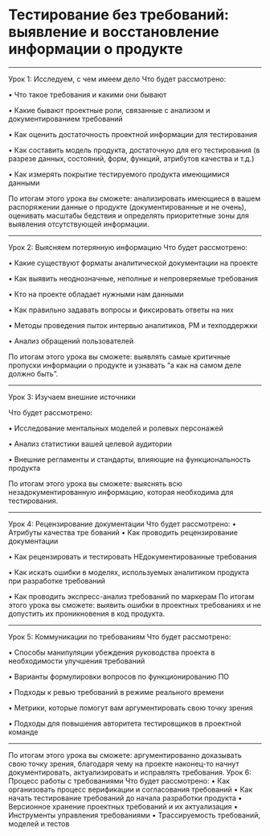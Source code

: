 # Тестирование без требований: выявление и восстановление информации о продукте #

----------


Урок 1: Исследуем, с чем имеем дело
Что будет рассмотрено:

•	Что такое требования и какими они бывают

•	Какие бывают проектные роли, связанные с анализом и документированием требований

•	Как оценить достаточность проектной информации для тестирования

•	Как составить модель продукта, достаточную для его тестирования (в разрезе данных, состояний, форм, функций, атрибутов качества и т.д.)

•	Как измерять покрытие тестируемого продукта имеющимися данными

По итогам этого урока вы сможете: анализировать имеющиеся в вашем распоряжении данные о продукте (документированные и не очень), оценивать масштабы бедствия и определять приоритетные зоны для выявления отсутствующей информации.

----------

Урок 2: Выясняем потерянную информацию
Что будет рассмотрено:

•	Какие существуют форматы аналитической документации на проекте

•	Как выявить неоднозначные, неполные и непроверяемые требования


•	Кто на проекте обладает нужными нам данными

•	Как правильно задавать вопросы и фиксировать ответы на них

•	Методы проведения
 пыток интервью аналитиков, РМ и техподдержки

•	Анализ обращений пользователей

По итогам этого урока вы сможете: выявлять самые критичные пропуски информации о продукте и узнавать “а как на самом деле должно быть”.

----------

Урок 3: Изучаем внешние источники

Что будет рассмотрено:

•	Исследование ментальных моделей и ролевых персонажей

•	Анализ статистики вашей целевой аудитории

•	Внешние регламенты и стандарты, влияющие на функциональность продукта

По итогам этого урока вы сможете: выяснять всю незадокументированную информацию, которая необходима для тестирования.

----------

Урок 4: Рецензирование документации
Что будет рассмотрено:
•	Атрибуты качества тре
бований
•	Как проводить рецензирование документации

•	Как рецензировать и тестировать НЕдокументированные требования

•	Как искать ошибки в моделях, используемых аналитиком продукта при разработке требований

•	Как проводить экспресс-анализ требований по маркерам
По итогам этого урока вы сможете: выявить ошибки в проектных требованиях и не допустить их проникновения в код продукта.

----------

Урок 5: Коммуникации по требованиям
Что будет рассмотрено:

•	Способы манипуляции убеждения руководства проекта в необходимости улучшения требований

•	Варианты формулировки вопросов по функционированию ПО

•	Подходы к ревью требований в режиме реального времени

•	Метрики, которые помогут вам аргументировать свою точку зрения

•	Подходы для повышения авторитета тестировщиков в проектной команде

----------

По итогам этого урока вы сможете: аргументированно доказывать свою точку зрения, благодаря чему на проекте наконец-то начнут документировать, актуализировать и исправлять требования.
Урок 6: Процесс работы с требованиями
Что будет рассмотрено:
•	Как организовать процесс верификации и согласования требований
•	Как начать тестирование требований до начала разработки продукта
•	Версионное хранение проектных требований и их актуализация
•	Инструменты управления требованиями
•	Трассируемость требований, моделей и тестов

